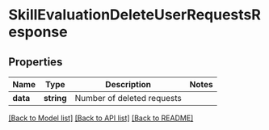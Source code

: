 # SkillEvaluationDeleteUserRequestsResponse

## Properties
Name | Type | Description | Notes
------------ | ------------- | ------------- | -------------
**data** | **string** | Number of deleted requests | 

[[Back to Model list]](../README.md#documentation-for-models) [[Back to API list]](../README.md#documentation-for-api-endpoints) [[Back to README]](../README.md)


